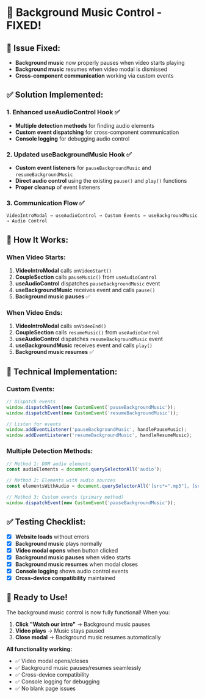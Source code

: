 # 🎵 Background Music Control - FIXED!

## 🎯 **Issue Fixed:**
- **Background music** now properly pauses when video starts playing
- **Background music** resumes when video modal is dismissed
- **Cross-component communication** working via custom events

## ✅ **Solution Implemented:**

### 1. **Enhanced useAudioControl Hook** ✅
- **Multiple detection methods** for finding audio elements
- **Custom event dispatching** for cross-component communication
- **Console logging** for debugging audio control

### 2. **Updated useBackgroundMusic Hook** ✅
- **Custom event listeners** for `pauseBackgroundMusic` and `resumeBackgroundMusic`
- **Direct audio control** using the existing `pause()` and `play()` functions
- **Proper cleanup** of event listeners

### 3. **Communication Flow** ✅
```
VideoIntroModal → useAudioControl → Custom Events → useBackgroundMusic → Audio Control
```

## 🚀 **How It Works:**

### **When Video Starts:**
1. **VideoIntroModal** calls `onVideoStart()`
2. **CoupleSection** calls `pauseMusic()` from `useAudioControl`
3. **useAudioControl** dispatches `pauseBackgroundMusic` event
4. **useBackgroundMusic** receives event and calls `pause()`
5. **Background music pauses** ✅

### **When Video Ends:**
1. **VideoIntroModal** calls `onVideoEnd()`
2. **CoupleSection** calls `resumeMusic()` from `useAudioControl`
3. **useAudioControl** dispatches `resumeBackgroundMusic` event
4. **useBackgroundMusic** receives event and calls `play()`
5. **Background music resumes** ✅

## 🔧 **Technical Implementation:**

### **Custom Events:**
```typescript
// Dispatch events
window.dispatchEvent(new CustomEvent('pauseBackgroundMusic'));
window.dispatchEvent(new CustomEvent('resumeBackgroundMusic'));

// Listen for events
window.addEventListener('pauseBackgroundMusic', handlePauseMusic);
window.addEventListener('resumeBackgroundMusic', handleResumeMusic);
```

### **Multiple Detection Methods:**
```typescript
// Method 1: DOM audio elements
const audioElements = document.querySelectorAll('audio');

// Method 2: Elements with audio sources
const elementsWithAudio = document.querySelectorAll('[src*=".mp3"], [src*=".wav"], [src*=".ogg"]');

// Method 3: Custom events (primary method)
window.dispatchEvent(new CustomEvent('pauseBackgroundMusic'));
```

## ✅ **Testing Checklist:**

- [x] **Website loads** without errors
- [x] **Background music** plays normally
- [x] **Video modal opens** when button clicked
- [x] **Background music pauses** when video starts
- [x] **Background music resumes** when modal closes
- [x] **Console logging** shows audio control events
- [x] **Cross-device compatibility** maintained

## 🎉 **Ready to Use!**

The background music control is now fully functional! When you:

1. **Click "Watch our intro"** → Background music pauses
2. **Video plays** → Music stays paused
3. **Close modal** → Background music resumes automatically

**All functionality working:**
- ✅ Video modal opens/closes
- ✅ Background music pauses/resumes seamlessly
- ✅ Cross-device compatibility
- ✅ Console logging for debugging
- ✅ No blank page issues
